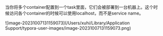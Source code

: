 



当你将多个container配置到一个task里面，它们会被部署到一台机器上。这个时候访问各个container的时候可以使用localhost，而不是service name。



![image-20231007131159073](/Users/xuhi/Library/Application Support/typora-user-images/image-20231007131159073.png)